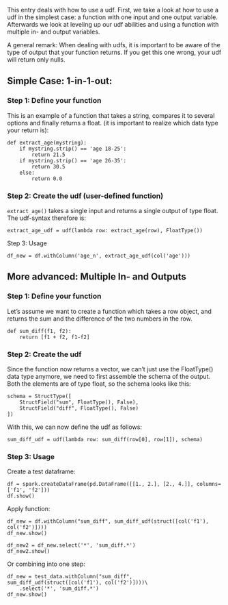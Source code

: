 This entry deals with how to use a udf. First, we take a look at how to use a udf in the simplest case: a function with one
input and one output variable. Afterwards we look at leveling up our udf abilities and using a function with multiple in- and 
output variables.

A general remark: When dealing with udfs, it is important to be aware of the type of output that your function returns. If you get this 
one wrong, your udf will return only nulls.

## Simple Case: 1-in-1-out:
### Step 1: Define your function
This is an example of a function that takes a string, compares it to several options and finally returns a float.  (it is important to realize which data type your return is):

```
def extract_age(mystring):
    if mystring.strip() == 'age 18-25':
        return 21.5
    if mystring.strip() == 'age 26-35':
        return 30.5
    else:
        return 0.0
```

### Step 2: Create the udf (user-defined function)
`extract_age()` takes a single input and returns a single output of type float. The udf-syntax therefore is:
```
extract_age_udf = udf(lambda row: extract_age(row), FloatType())
```
Step 3: Usage
```
df_new = df.withColumn('age_n', extract_age_udf(col('age')))
```

## More advanced: Multiple In- and Outputs

### Step 1: Define your function
Let’s assume we want to create a function which takes a row object, and returns the sum and the difference  of the two numbers in the row. 

```
def sum_diff(f1, f2):
	return [f1 + f2, f1-f2]
```

### Step 2: Create the udf
Since the function now returns a vector, we can’t just use the FloatType() data type anymore, we need to first assemble the schema of the output. Both the elements are of type float, so the schema looks like this:

```
schema = StructType([
    StructField("sum", FloatType(), False),
    StructField("diff", FloatType(), False)
])
```

With this, we can now define the udf as follows:
```
sum_diff_udf = udf(lambda row: sum_diff(row[0], row[1]), schema)
```

### Step 3: Usage
Create a test dataframe:
```
df = spark.createDataFrame(pd.DataFrame([[1., 2.], [2., 4.]], columns=['f1', 'f2']))
df.show()
```

Apply function:
```
df_new = df.withColumn("sum_diff", sum_diff_udf(struct([col('f1'), col('f2')])))
df_new.show()

df_new2 = df_new.select('*', 'sum_diff.*')
df_new2.show()
```

Or combining into one step:
```
df_new = test_data.withColumn("sum_diff", sum_diff_udf(struct([col('f1'), col('f2')])))\
	.select('*', 'sum_diff.*')
df_new.show()
```


